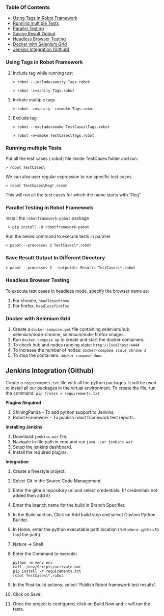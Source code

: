 ### Table Of Contents

- [Using Tags in Robot Framework](#using-tags-in-robot-framework)
- [Running multiple Tests](#running-multiple-tests)
- [Parallel Testing](#parallel-testing-in-robot-framework)
- [Saving Result Output](#save-result-output-in-different-directory)
- [Headless Browser Testing](#headless-browser-testing)
- [Docker with Selenium Grid](#docker-with-selenium-grid)
- [Jenkins Integration (Github)](#jenkins-integration-github)


### Using Tags in Robot Framework

1. Include tag while running test

    `> robot --include=sanity Tags.robot`
    
    `> robot -i=sanity Tags.robot`

2. Include multiple tags

    `> robot -i=sanity -i=smoke Tags.robot`

3. Exclude tag

    `> robot --exclude=smoke TestCases\Tags.robot`
    
    `> robot -e=smoke TestCases\Tags.robot`


### Running multiple Tests

Put all the test cases (.robot) file inside TestCases folder and run:

` > robot TestCases\ `

We can also user regular expression to run specific test cases.

` > robot TestCases\Reg*.robot `

This will run all the test cases for which the name starts with "Reg"

### Parallel Testing in Robot Framework

Install the `robotframework-pabot` package

` > pip install -U robotframework-pabot`

Run the below command to execute tests in parallel

`> pabot --processes 2 TestCases\*.robot`

### Save Result Output In Different Directory

`> pabot --processes 2 --outputdir Results TestCases\*.robot`

### Headless Browser Testing

To execute test cases in headless mode, specify the browser name as:
1. For chrome, `headlesschrome`
2. For firefox, `headlessfirefox`


### Docker with Selenium Grid

1. Create a `docker-compose.yml` file containing selenium/hub, selenium/node-chrome, selenium/node-firefox images.
2. Run `docker-compose up` to create and start the docker containers.
3. To check hub and nodes running state: `http://localhost:4444`
4. To increase the number of nodes: `docker-compose scale chrome 3`
5. To stop the containers: `docker-compose down`


## Jenkins Integration (Github)

Create a `requirements.txt` file with all the python packages. It will be used to install all our packages in the virtual environment.
To create the file, run the command: `pip freeze > requirements.txt`

**Plugins Required**
1. ShiningPanda  - To add python support to Jenkins.
2. Robot Framework - To publish robot framework test reports.

**Installing Jenkins**
1. Download `jenkins.war` file.
2. Navigate to file path in cmd and run `java -jar jenkins.war`
3. Setup the jenkins dashboard.
4. Install the required plugins.

**Integration**
1. Create a freestyle project.
2. Select Git in the Source Code Management.
3. Enter the github repository url and select credentials. (If credentials not added then add it)
4. Enter the branch name for the build in Branch Specifier.
5. In the Build section, Click on Add build step and select Custom Python Builder.
6. In Home, enter the python executable path location (run `where python` to find the path).
7. Nature -> Shell
8. Enter the Command to execute:

    ```
   python -m venv env
   call ./env/Scripts/activate.bat
   pip install -r requirements.txt
   robot TestCases\*.robot
   ```
9. In the Post-build actions, select 'Publish Robot framework test results'.
10. Click on Save.
11. Once the project is configured, click on Build Now and it will run the tests.